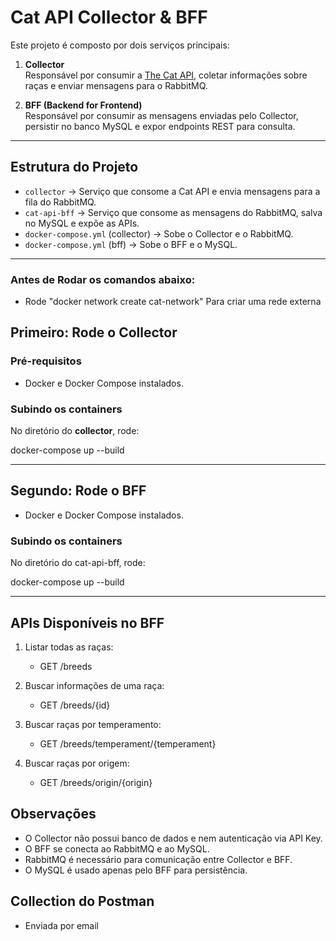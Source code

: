 # Cat API Collector & BFF

Este projeto é composto por dois serviços principais:

1. **Collector**  
   Responsável por consumir a [The Cat API](https://thecatapi.com/), coletar informações sobre raças e enviar mensagens para o RabbitMQ.

2. **BFF (Backend for Frontend)**  
   Responsável por consumir as mensagens enviadas pelo Collector, persistir no banco MySQL e expor endpoints REST para consulta.

---

## Estrutura do Projeto

- `collector` → Serviço que consome a Cat API e envia mensagens para a fila do RabbitMQ.
- `cat-api-bff` → Serviço que consome as mensagens do RabbitMQ, salva no MySQL e expõe as APIs.
- `docker-compose.yml` (collector) → Sobe o Collector e o RabbitMQ.
- `docker-compose.yml` (bff) → Sobe o BFF e o MySQL.

---

### Antes de Rodar os comandos abaixo:
- Rode "docker network create cat-network" Para criar uma rede externa

## Primeiro: Rode o Collector

### Pré-requisitos
- Docker e Docker Compose instalados.

### Subindo os containers
No diretório do **collector**, rode:

docker-compose up --build

---

## Segundo: Rode o BFF
- Docker e Docker Compose instalados.

### Subindo os containers
No diretório do cat-api-bff, rode:

docker-compose up --build

---

## APIs Disponíveis no BFF

1. Listar todas as raças:
   - GET /breeds

2. Buscar informações de uma raça:
    - GET /breeds/{id}

3. Buscar raças por temperamento:
   - GET /breeds/temperament/{temperament}

4. Buscar raças por origem:
   - GET /breeds/origin/{origin}

## Observações

- O Collector não possui banco de dados e nem autenticação via API Key.
- O BFF se conecta ao RabbitMQ e ao MySQL.
- RabbitMQ é necessário para comunicação entre Collector e BFF.
- O MySQL é usado apenas pelo BFF para persistência.

## Collection do Postman
- Enviada por email
